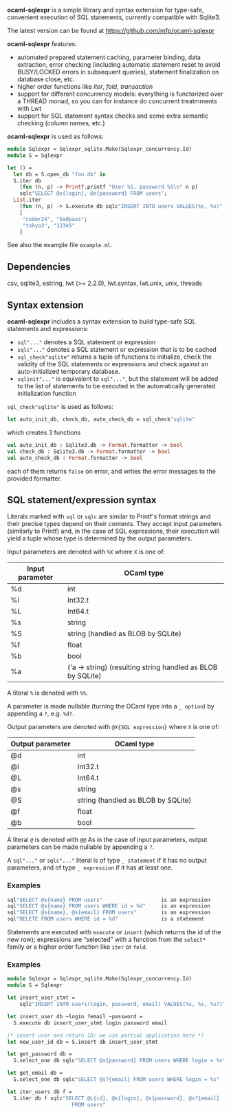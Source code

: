 **ocaml-sqlexpr** is a simple library and syntax extension for type-safe,
convenient execution of SQL statements, currently compatible with Sqlite3.

The latest version can be found at https://github.com/mfp/ocaml-sqlexpr

**ocaml-sqlexpr** features:
* automated prepared statement caching, parameter binding, data extraction, error
  checking (including automatic statement reset to avoid BUSY/LOCKED errors in
  subsequent queries), statement finalization on database close, etc.
* higher order functions like *iter*, *fold*, *transaction*
* support for different concurrency models: everything is functorized over a
  THREAD monad, so you can for instance do concurrent treatmments with Lwt
* support for SQL statement syntax checks and some extra semantic checking (column
  names, etc.)

**ocaml-sqlexpr** is used as follows:

```ocaml
module Sqlexpr = Sqlexpr_sqlite.Make(Sqlexpr_concurrency.Id)
module S = Sqlexpr

let () =
  let db = S.open_db "foo.db" in
  S.iter db
    (fun (n, p) -> Printf.printf "User %S, password %S\n" n p)
    sqlc"SELECT @s{login}, @s{password} FROM users";
  List.iter
    (fun (n, p) -> S.execute db sqlc"INSERT INTO users VALUES(%s, %s)" n p)
    [
     "coder24", "badpass";
     "tokyo3", "12345"
    ]
```

See also the example file `example.ml`.


## Dependencies

csv, sqlite3, estring, lwt (>= 2.2.0), lwt.syntax, lwt.unix,
unix, threads

## Syntax extension

**ocaml-sqlexpr** includes a syntax extension to build type-safe SQL
statements and expressions:


- `sql"..."`   denotes a SQL statement or expression
- `sqlc"..."`  denotes a SQL statement or expression that is to be cached
- `sql_check"sqlite"` returns a tuple of functions to initialize, check the
                      validity of the SQL statements or expressions and
                      check against an auto-initialized temporary database.
- `sqlinit"..."` is equivalent to `sql"..."`, but the statement will be added
                 to the list of statements to be executed in the automatically
                 generated initialization function

`sql_check"sqlite"` is used as follows:

```ocaml
let auto_init_db, check_db, auto_check_db = sql_check"sqlite"
```

which creates 3 functions

```ocaml
val auto_init_db : Sqlite3.db -> Format.formatter -> bool
val check_db : Sqlite3.db -> Format.formatter -> bool
val auto_check_db : Format.formatter -> bool
```

each of them returns `false` on error, and writes the error messages to the
provided formatter.


## SQL statement/expression syntax

Literals marked with `sql` or `sqlc` are similar to Printf's format strings and their precise
types depend on their contents. They accept input parameters (similarly to
Printf) and, in the case of SQL expressions, their execution will yield a
tuple whose type is determined by the output parameters.

Input parameters are denoted with `%X` where `X` is one of:

  Input parameter  | OCaml type
  -----------------|-----------
  %d               | int
  %l               | Int32.t
  %L               | Int64.t
  %s               | string
  %S               | string    (handled as BLOB by SQLite)
  %f               | float
  %b               | bool
  %a               | ('a -> string) (resulting string handled as BLOB by SQLite)

A literal `%` is denoted with `%%`.

A parameter is made nullable (turning the OCaml type into a `_ option`) by
appending a `?`, e.g. `%d?`.

Output parameters are denoted with `@X{SQL expression}` where `X` is one of:

  Output parameter | OCaml type
  ---------------- | ----------
  @d               | int
  @l               | Int32.t
  @L               | Int64.t
  @s               | string
  @S               | string    (handled as BLOB by SQLite)
  @f               | float
  @b               | bool

A literal `@` is denoted with `@@`
As in the case of input parameters, output parameters can be made nullable by
appending a `?`.

A `sql"..."` or `sqlc"..."` literal is of type `_ statement` if it has no output
parameters, and of type `_ expression` if it has at least one.


### Examples

```ocaml
sql"SELECT @s{name} FROM users"                   is an expression
sql"SELECT @s{name} FROM users WHERE id = %d"     is an expression
sql"SELECT @s{name}, @s{email} FROM users"        is an expression
sql"DELETE FROM users WHERE id = %d"              is a statement
```

Statements are executed with `execute` or `insert` (which returns the id of
the new row); expressions are “selected” with a function from the `select*`
family or a higher order function like `iter` or `fold`.


### Examples

```ocaml
module Sqlexpr = Sqlexpr_sqlite.Make(Sqlexpr_concurrency.Id)
module S = Sqlexpr

let insert_user_stmt =
    sqlc"INSERT INTO users(login, password, email) VALUES(%s, %s, %s?)"

let insert_user db ~login ?email ~password =
  S.execute db insert_user_stmt login password email

(* insert user and return ID; we use partial application here *)
let new_user_id db = S.insert db insert_user_stmt

let get_password db =
  S.select_one db sqlc"SELECT @s{password} FROM users WHERE login = %s"

let get_email db =
  S.select_one db sqlc"SELECT @s?{email} FROM users WHERE login = %s"

let iter_users db f =
  S.iter db f sqlc"SELECT @L{id}, @s{login}, @s{password}, @s?{email}
                     FROM users"
```
